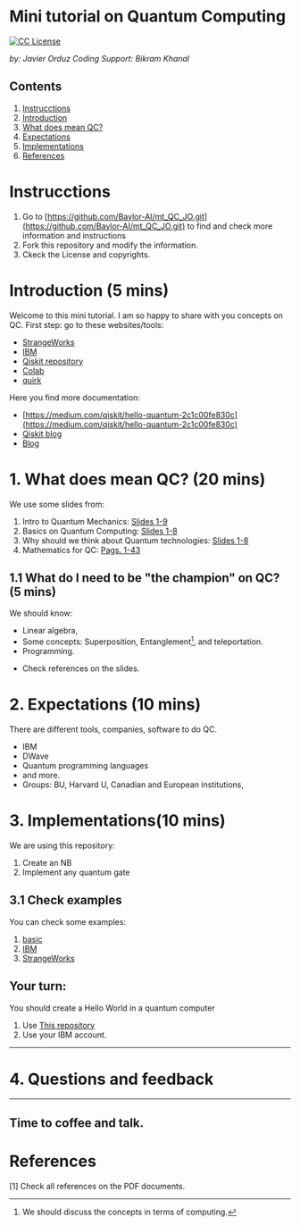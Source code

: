 # Mini tutorial on Quantum Computing
[license-badge]: https://img.shields.io/badge/License-CC-orange
[license]: https://creativecommons.org/licenses/by-nc-sa/3.0/deed.en
[![CC License][license-badge]][license]

*by: Javier Orduz*
*Coding Support: Bikram Khanal*

## Contents
1. [Instrucctions](#instructions)
1. [Introduction](#intro)
1. [What does mean QC?](#wthQCmeans)
1. [Expectations](#expectations)
1. [Implementations](#implementations)
1. [References](#references)



# Instrucctions<a name="instructions"></a>


1. Go to [https://github.com/Baylor-AI/mt_QC_JO.git](https://github.com/Baylor-AI/mt_QC_JO.git) to find and check more information and instructions
1. Fork this repository and modify the information.
1. Ckeck the License and copyrights.

# Introduction (5 mins)<a name="intro"></a>
Welcome to this mini tutorial. I am so happy to share with you 
concepts on QC.
First step: go to these websites/tools:

- [StrangeWorks](https://tinyurl.com/y46d5g4a)
- [IBM](https://tinyurl.com/y97rwdjb)
- [Qiskit repository](https://github.com/QISKit)
- [Colab](https://colab.research.google.com/drive/1gVet-CcDbsCgOjhtNg9gCvlE7PHIYuQP#scrollTo=FRoE1d_QIxEE)
- [quirk](https://algassert.com/quirk)

Here you find more documentation:
- [https://medium.com/qiskit/hello-quantum-2c1c00fe830c](https://medium.com/qiskit/hello-quantum-2c1c00fe830c)
- [Qiskit blog](https://qiskit.org/documentation/stable/0.24/tutorials/circuits/1_getting_started_with_qiskit.html)
- [Blog](https://hackernoon.com/exploring-quantum-programming-from-hello-world-to-hello-quantum-world-109add25305f)


# 1. What does mean QC? (20 mins)<a name="wthQCmeans"></a>
We use some slides from: 
<!-- put slides on phyics-->
1. Intro to Quantum Mechanics: [Slides 1-9](https://www.overleaf.com/read/frprnwbrwjsb)
1. Basics on Quantum Computing: [Slides 1-8](https://www.overleaf.com/read/vmyjgfzcssnz)
1. Why should we think about Quantum technologies: [Slides 1-8](https://www.overleaf.com/read/dcqknhbktshk)
1. Mathematics for QC: [Pags. 1-43](https://www.overleaf.com/read/skhvbdspnpsf)

## 1.1 What do I need to be "the champion" on QC? (5 mins)
We should know:
- Linear algebra,
- Some concepts: Superposition, Entanglement[^1], and teleportation.
- Programming.
[^1]: We should discuss the concepts in terms of computing.
- Check references on the slides.

# 2. Expectations (10 mins)<a name="expectations"></a>
There are different tools, companies, software to do QC.
- IBM
- DWave
- Quantum programming languages
- and more.
- Groups: BU, Harvard U, Canadian and European institutions, 

# 3. Implementations(10 mins)<a name="implementations"></a>
We are using this repository:
1. Create an NB
1. Implement any quantum gate

## 3.1 Check examples
You can check some examples: 
1. [basic](https://quantumcomputing.com/jaorduz/projects/basic-a)
1. [IBM](https://qiskit.org/documentation/stable/0.24/tutorials/circuits/1_getting_started_with_qiskit.html)
1. [StrangeWorks](https://quantumcomputing.com/jaorduz/projects/hwrealtime)


Your turn:
--------
You should create a Hello World in a quantum computer
1. Use [This repository](https://github.com/goodrahstar/hello-quantum-world/blob/master/Hello_Quantum_World.ipynb)
1. Use your IBM account.
--------


# 4. Questions and feedback <a name="aAa"></a>
--------
Time to coffee and talk.
--------



# References<a name="references"></a>
[1] Check all references on the PDF documents.

